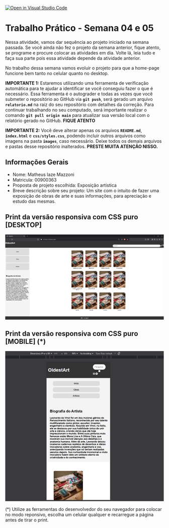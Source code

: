 [![Open in Visual Studio Code](https://classroom.github.com/assets/open-in-vscode-2e0aaae1b6195c2367325f4f02e2d04e9abb55f0b24a779b69b11b9e10269abc.svg)](https://classroom.github.com/online_ide?assignment_repo_id=20487519&assignment_repo_type=AssignmentRepo)
# Trabalho Prático - Semana 04 e 05

Nessa atividade, vamos dar sequência ao projeto iniciado na semana passada. Se você ainda não fez o projeto da semana anterior, fique atento, se programe e procure colocar as atividades em dia. Volte lá, leia tudo e faça sua parte pois essa atividade depende da atividade anterior.

No trabalho dessa semana vamos evoluir o projeto para que a home-page funcione bem tanto no celular quanto no desktop.

**IMPORTANTE 1:** Estaremos utilizando uma ferramenta de verificação automática para te ajudar a identificar se você conseguiu fazer o que é necessário. Essa ferramenta é o autograder e todas as vezes que você submeter o repositório ao GitHub via **`git push`**, será gerado um arquivo **`relatorio.md`** na raiz do seu repositório com detalhes da correção. Para continuar trabalhando no seu computado, será importante realizar o comando **`git pull origin main`** para atualizar sua versão local com o relatório gerado no GitHub. **FIQUE ATENTO**

**IMPORTANTE 2:** Você deve alterar apenas os arquivos **`README.md`**, **`index.html`** e **`css/styles.css`**, podendo incluir outros arquivos como imagens na pasta **`images`**, caso necessário. Deixe todos os demais arquivos e pastas desse repositório inalterados. **PRESTE MUITA ATENÇÃO NISSO.**

## Informações Gerais

- Nome: Matheus Iaze Mazzoni
- Matricula: 00900363
- Proposta de projeto escolhida: Exposição artistica
- Breve descrição sobre seu projeto: Um site com o intuito de fazer uma exposição de obras de arte e suas informações, para apreciação e estudo das mesmas.

## Print da versão responsiva com CSS puro [DESKTOP]

![Print Desktop](imagens/PrintDesk.png)

## Print da versão responsiva com CSS puro [MOBILE] (*)

![Print Mobile](imagens/PrintMoba.png)


(*) Utilize as ferramentas do desenvolvedor do seu navegador para colocar no modo reponsivo, escolha um celular qualquer e recarregue a página antes de tirar o print. 